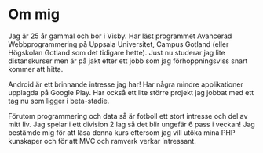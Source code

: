 Om mig
====================================
Jag är 25 år gammal och bor i Visby. Har läst programmet Avancerad Webbprogrammering på Uppsala Universitet, Campus Gotland (eller Högskolan Gotland som det tidigare hette). 
Just nu studerar jag lite distanskurser men är på jakt efter ett jobb som jag förhoppningsviss snart kommer att hitta.

Android är ett brinnande intresse jag har! Har några mindre applikationer upplagda på Google Play. Har också ett lite större projekt jag jobbat med ett tag nu som ligger i beta-stadie.

Förutom programmering och data så är fotboll ett stort intresse och del av mitt liv. Jag spelar i ett division 2 lag så det blir ungefär 6 pass i veckan!
Jag bestämde mig för att läsa denna kurs eftersom jag vill utöka mina PHP kunskaper och för att MVC och ramverk verkar intressant.
